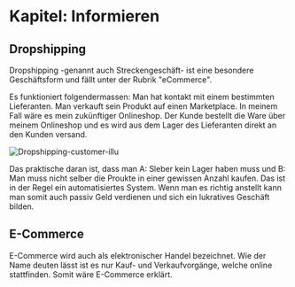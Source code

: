 # Kapitel: Informieren

## Dropshipping
Dropshipping -genannt auch Streckengeschäft- ist eine besondere Geschäftsform und fällt unter der Rubrik "eCommerce". 

Es funktioniert folgendermassen: Man hat kontakt mit einem bestimmten Lieferanten. Man verkauft sein Produkt auf einen Marketplace. In meinem Fall wäre es mein zukünftiger Onlineshop. Der Kunde bestellt die Ware über meinem Onlineshop und es wird aus dem Lager des Lieferanten direkt an den Kunden versand.

![Dropshipping-customer-illu](https://user-images.githubusercontent.com/90186208/170221291-92be84ea-a6ff-43ea-8a16-db3203ef0093.png)

Das praktische daran ist, dass man A: Sleber kein Lager haben muss und B: Man muss nicht selber die Proukte in einer gewissen Anzahl kaufen. Das ist in der Regel ein automatisiertes System. Wenn man es richtig anstellt kann man somit auch passiv Geld verdienen und sich ein lukratives Geschäft bilden.

## E-Commerce
E-Commerce wird auch als elektronischer Handel bezeichnet. Wie der Name deuten lässt ist es nur Kauf- und Verkaufvorgänge, welche online stattfinden. Somit wäre E-Commerce erklärt.
